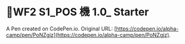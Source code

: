 # WF2 S1_POS 機 1.0_ Starter

A Pen created on CodePen.io. Original URL: [https://codepen.io/alpha-camp/pen/PoNZgjz](https://codepen.io/alpha-camp/pen/PoNZgjz).

